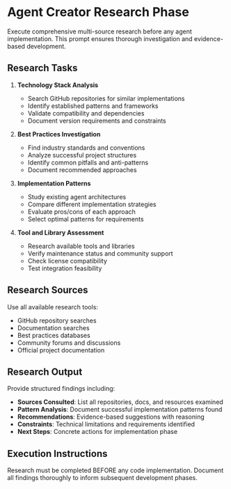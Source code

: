 # Agent Creator Research Phase

Execute comprehensive multi-source research before any agent implementation. This prompt ensures thorough investigation
and evidence-based development.

## Research Tasks

1. **Technology Stack Analysis**
   - Search GitHub repositories for similar implementations
   - Identify established patterns and frameworks
   - Validate compatibility and dependencies
   - Document version requirements and constraints

2. **Best Practices Investigation**
   - Find industry standards and conventions
   - Analyze successful project structures
   - Identify common pitfalls and anti-patterns
   - Document recommended approaches

3. **Implementation Patterns**
   - Study existing agent architectures
   - Compare different implementation strategies
   - Evaluate pros/cons of each approach
   - Select optimal patterns for requirements

4. **Tool and Library Assessment**
   - Research available tools and libraries
   - Verify maintenance status and community support
   - Check license compatibility
   - Test integration feasibility

## Research Sources

Use all available research tools:

- GitHub repository searches
- Documentation searches
- Best practices databases
- Community forums and discussions
- Official project documentation

## Research Output

Provide structured findings including:

- **Sources Consulted**: List all repositories, docs, and resources examined
- **Pattern Analysis**: Document successful implementation patterns found
- **Recommendations**: Evidence-based suggestions with reasoning
- **Constraints**: Technical limitations and requirements identified
- **Next Steps**: Concrete actions for implementation phase

## Execution Instructions

Research must be completed BEFORE any code implementation. Document all findings thoroughly to inform subsequent
development phases.
